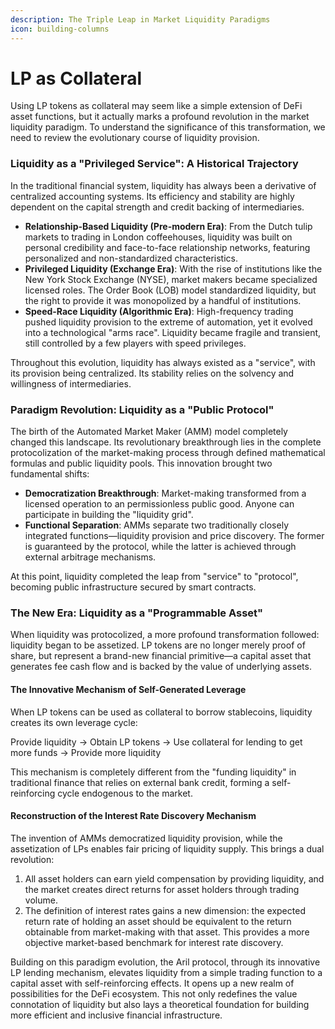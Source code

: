 ```yaml
---
description: The Triple Leap in Market Liquidity Paradigms
icon: building-columns
---
```


# LP as Collateral

Using LP tokens as collateral may seem like a simple extension of DeFi asset functions, but it actually marks a profound revolution in the market liquidity paradigm. To understand the significance of this transformation, we need to review the evolutionary course of liquidity provision.

### Liquidity as a "Privileged Service": A Historical Trajectory

In the traditional financial system, liquidity has always been a derivative of centralized accounting systems. Its efficiency and stability are highly dependent on the capital strength and credit backing of intermediaries.

* **Relationship-Based Liquidity (Pre-modern Era)**: From the Dutch tulip markets to trading in London coffeehouses, liquidity was built on personal credibility and face-to-face relationship networks, featuring personalized and non-standardized characteristics.
* **Privileged Liquidity (Exchange Era)**: With the rise of institutions like the New York Stock Exchange (NYSE), market makers became specialized licensed roles. The Order Book (LOB) model standardized liquidity, but the right to provide it was monopolized by a handful of institutions.
* **Speed-Race Liquidity (Algorithmic Era)**: High-frequency trading pushed liquidity provision to the extreme of automation, yet it evolved into a technological "arms race". Liquidity became fragile and transient, still controlled by a few players with speed privileges.

Throughout this evolution, liquidity has always existed as a "service", with its provision being centralized. Its stability relies on the solvency and willingness of intermediaries.

### Paradigm Revolution: Liquidity as a "Public Protocol"

The birth of the Automated Market Maker (AMM) model completely changed this landscape. Its revolutionary breakthrough lies in the complete protocolization of the market-making process through defined mathematical formulas and public liquidity pools. This innovation brought two fundamental shifts:

* **Democratization Breakthrough**: Market-making transformed from a licensed operation to an permissionless public good. Anyone can participate in building the "liquidity grid".
* **Functional Separation**: AMMs separate two traditionally closely integrated functions—liquidity provision and price discovery. The former is guaranteed by the protocol, while the latter is achieved through external arbitrage mechanisms.

At this point, liquidity completed the leap from "service" to "protocol", becoming public infrastructure secured by smart contracts.

### The New Era: Liquidity as a "Programmable Asset"

When liquidity was protocolized, a more profound transformation followed: liquidity began to be assetized. LP tokens are no longer merely proof of share, but represent a brand-new financial primitive—a capital asset that generates fee cash flow and is backed by the value of underlying assets.

#### The Innovative Mechanism of Self-Generated Leverage

When LP tokens can be used as collateral to borrow stablecoins, liquidity creates its own leverage cycle:

Provide liquidity → Obtain LP tokens → Use collateral for lending to get more funds → Provide more liquidity

This mechanism is completely different from the "funding liquidity" in traditional finance that relies on external bank credit, forming a self-reinforcing cycle endogenous to the market.

#### Reconstruction of the Interest Rate Discovery Mechanism

The invention of AMMs democratized liquidity provision, while the assetization of LPs enables fair pricing of liquidity supply. This brings a dual revolution:

1. All asset holders can earn yield compensation by providing liquidity, and the market creates direct returns for asset holders through trading volume.
2. The definition of interest rates gains a new dimension: the expected return rate of holding an asset should be equivalent to the return obtainable from market-making with that asset. This provides a more objective market-based benchmark for interest rate discovery.

Building on this paradigm evolution, the Aril protocol, through its innovative LP lending mechanism, elevates liquidity from a simple trading function to a capital asset with self-reinforcing effects. It opens up a new realm of possibilities for the DeFi ecosystem. This not only redefines the value connotation of liquidity but also lays a theoretical foundation for building more efficient and inclusive financial infrastructure.
